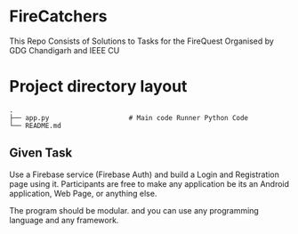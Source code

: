 # FireCatchers
This Repo Consists of Solutions to Tasks for the FireQuest Organised by GDG Chandigarh and IEEE CU

# Project directory layout
    .
    ├── app.py                    # Main code Runner Python Code
    └── README.md


## Given Task
Use a Firebase service (Firebase Auth) and build a Login and Registration page using it. Participants are free to make any application be its an Android application, Web Page, or anything else.

The program should be modular. and you can use any programming language and any framework.
